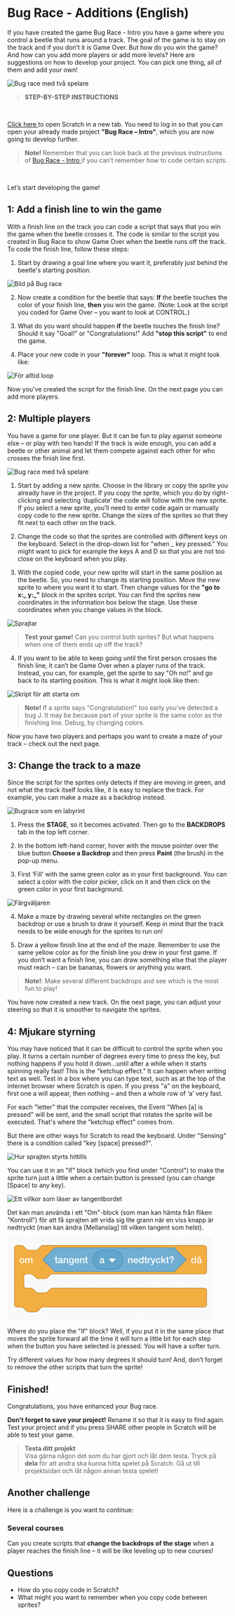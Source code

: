 # Bug Race - Additions (English)

If you have created the game Bug Race - Intro you have a game where you control a beetle that runs around a track. The goal of the game is to stay on the track and if you don’t it is Game Over. But how do you win the game? And how can you add more players or add more levels? Here are suggestions on how to develop your project. You can pick one thing, all of them and add your own! 

![Bug race med två spelare](tillägg_firsta_sida__2.png)

> **STEP-BY-STEP INSTRUCTIONS** 
</br>

<a href="https://scratch.mit.edu" target="_blank"> Click here </a> to open Scratch in a new tab. 
You need to log in so that you can open your already made project **"Bug Race – Intro"**, which you are now going to develop further.  

>**Note!** Remember that you can look back at the previous instructions of <a href="https://www.kodboken.se/start/skapa-spel/uppgifter-i-scratch/bug-race-intro-english?chpt=0" target="_blank"> Bug Race - Intro </a> if you can’t remember how to code certain scripts. 
</br>

Let’s start developing the game! 

## 1: Add a finish line to win the game

With a finish line on the track you can code a script that says that you win the game when the beetle crosses it. The code is similar to the script you created in Bug Race to show Game Over when the beetle runs off the track. To code the finish line, follow these steps: 

1.  Start by drawing a goal line where you want it, preferably just behind the beetle's starting position.

  ![Bild på Bug race](tillägg_1-1.jpg)

2. Now create a condition for the beetle that says: **If** the beetle touches the color of your finish line, **then** you win the game. (Note: Look at the script you coded for Game Over – you want to look at CONTROL.)

3. What do you want should happen **if** the beetle touches the finish line? Should it say "Goal!" or "Congratulations!" Add **"stop this script"** to end the game.

4. Place your new code in your **"forever"** loop. This is what it might look like:

  ![För alltid loop](tillägg_1-4.png)
  
Now you've created the script for the finish line. 
On the next page you can add more players. 


## 2: Multiple players

You have a game for one player. But it can be fun to play against someone else – or play with two hands! If the track is wide enough, you can add a beetle or other animal and let them compete against each other for who crosses the finish line first. 

![Bug race med två spelare](tillägg_firsta_sida__2.png)

1.  Start by adding a new sprite. Choose in the library or copy the sprite you already have in the project. If you copy the sprite, which you do by right-clicking and selecting ‘duplicate’ the code will follow with the new sprite. If you select a new sprite, you’ll need to enter code again or manually copy code to the new sprite. Change the sizes of the sprites so that they fit next to each other on the track.

2. Change the code so that the sprites are controlled with different keys on the keyboard. Select in the drop-down list for "when _ key pressed." You might want to pick for example the keys A and D so that you are not too close on the keyboard when you play.

3. With the copied code, your new sprite will start in the same position as the beetle. So, you need to change its starting position. Move the new sprite to where you want it to start. Then change values for the **"go to x:_ y:_"** block in the sprites script. You can find the sprites new coordinates in the information box below the stage. Use these coordinates when you change values in the block. 

  ![Sprajtar](tillägg_2-3.png)

> **Test your game!** Can you control both sprites? But what happens when one of them ends up off the track? 

4. If you want to be able to keep going until the first person crosses the finish line, it can’t be Game Over when a player runs of the track. Instead, you can, for example, get the sprite to say "Oh no!" and go back to its starting position. This is what it might look like then:

  ![Skript för att starta om](tillägg_2-5.png)

>**Note!** If a sprite says "Congratulation!" too early you’ve detected a bug J. It may be because part of your sprite is the same color as the finishing line. Debug, by changing colors. 

Now you have two players and perhaps you want to create a maze of your track – check out the next page. 

## 3: Change the track to a maze 

Since the script for the sprites only detects if they are moving in green, and not what the track itself looks like, it is easy to replace the track. For example, you can make a maze as a backdrop instead. 

![Bugrace som en labyrint](tillägg_3.png)

1. Press the **STAGE**, so it becomes activated. Then go to the **BACKDROPS** tab in the top left corner. 

2. In the bottom left-hand corner, hover with the mouse pointer over the blue button **Choose a Backdrop** and then press **Paint** (the brush) in the pop-up menu.  

3. First ‘Fill’ with the same green color as in your first background. You can select a color with the color picker, click on it and then click on the green color in your first background.

  ![Färgväljaren](tillägg_3-2.png)

4. Make a maze by drawing several white rectangles on the green backdrop or use a brush to draw it yourself. Keep in mind that the track needs to be wide enough for the sprites to run on!

5. Draw a yellow finish line at the end of the maze. Remember to use the same yellow color as for the finish line you drew in your first game. If you don’t want a finish line, you can draw something else that the player must reach – can be bananas, flowers or anything you want.

>**Note!**: Make several different backdrops and see which is the most fun to play!  

You have now created a new track. 
On the next page, you can adjust your steering so that it is smoother to navigate the sprites. 

## 4: Mjukare styrning

You may have noticed that it can be difficult to control the sprite when you play. It turns a certain number of degrees every time to press the key, but nothing happens if you hold it down…until after a while when it starts spinning really fast! This is the "ketchup effect." It can happen when writing text as well. Test in a box where you can type text, such as at the top of the internet browser where Scratch is open. If you press "a" on the keyboard, first one a will appear, then nothing – and then a whole row of ‘a’ very fast. 

For each "letter" that the computer receives, the Event "When [a] is pressed" will be sent, and the small script that rotates the sprite will be executed. That's where the "ketchup effect" comes from. 

But there are other ways for Scratch to read the keyboard. Under "Sensing" there is a condition called "key [space] pressed?". 

![Hur sprajten styrts hittills](tillägg_4.png)

You can use it in an "If" block (which you find under "Control") to make the sprite turn just a little when a certain button is pressed (you can change [Space] to any key). 

![Ett villkor som läser av tangentbordet](tillägg_4_tangent.png)

Det kan man använda i ett "Om"-block (som man kan hämta från fliken "Kontroll")
för att få sprajten att vrida sig lite grann när en viss knapp är nedtryckt (man kan ändra [Mellanslag] till vilken
tangent som helst).

![Ett "om"-block med tangentbordsvillkor i](if_turning.png)

Where do you place the "If" block? Well, if you put it in the same place that moves the sprite forward all the time it will turn a little bit for each step when the button you have selected is pressed. You will have a softer turn. 

Try different values for how many degrees it should turn! And, don’t forget to remove the other scripts that turn the sprite! 

## Finished!

Congratulations, you have enhanced your Bug race. 

**Don't forget to save your project!** Rename it so that it is easy to find again. Test your project and if you press SHARE other people in Scratch will be able to test your game.  

> **Testa ditt projekt**  
Visa gärna någon det som du har gjort och låt dem testa. Tryck på **dela** för att andra ska kunna hitta spelet på Scratch. Gå ut till projektsidan och låt någon annan testa spelet!

## Another challenge
Here is a challenge is you want to continue: 

### Several courses
Can you create scripts that **change the backdrops of the stage** when a player reaches the finish line – it will be like leveling up to new courses! 

## Questions 

- How do you copy code in Scratch? 
- What might you want to remember when you copy code between sprites? 
